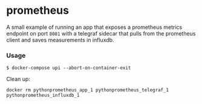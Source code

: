 # prometheus

A small example of running an app that exposes a prometheus metrics endpoint on
port `8081` with a telegraf sidecar that pulls from the prometheus client and saves
measurements in influxdb.

### Usage
```
$ docker-compose upi --abort-on-container-exit
```
Clean up:
```
docker rm pythonprometheus_app_1 pythonprometheus_telegraf_1 pythonprometheus_influxdb_1
```

